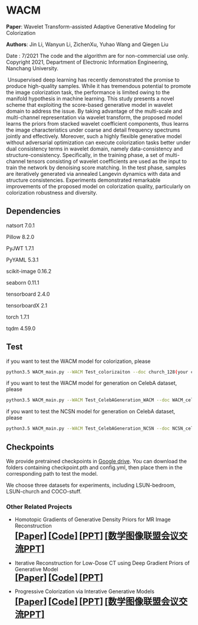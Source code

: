 # WACM

**Paper**: Wavelet Transform-assisted Adaptive Generative Modeling for Colorization

**Authors**: Jin Li, Wanyun Li, ZichenXu, Yuhao Wang and Qiegen Liu

Date : 7/2021 
The code and the algorithm are for non-commercial use only. 
Copyright 2021, Department of Electronic Information Engineering, Nanchang University.  

​    Unsupervised deep learning has recently demonstrated the promise to produce high-quality samples. While it has tremendous potential to promote the image colorization task, the performance is limited owing to the manifold hypothesis in machine learning. This study presents a novel scheme that exploiting the score-based generative model in wavelet domain to address the issue. By taking advantage of the multi-scale and multi-channel representation via wavelet transform, the proposed model learns the priors from stacked wavelet coefficient components, thus learns the image characteristics under coarse and detail frequency spectrums jointly and effectively. Moreover, such a highly flexible generative model without adversarial optimization can execute colorization tasks better under dual consistency terms in wavelet domain, namely data-consistency and structure-consistency. Specifically, in the training phase, a set of multi-channel tensors consisting of wavelet coefficients are used as the input to train the network by denoising score matching. In the test phase, samples are iteratively generated via annealed Langevin dynamics with data and structure consistencies. Experiments demonstrated remarkable improvements of the proposed model on colorization quality, particularly on colorization robustness and diversity.

## Dependencies


natsort 7.0.1

Pillow 8.2.0

PyJWT 1.7.1

PyYAML 5.3.1

scikit-image 0.16.2

seaborn 0.11.1

tensorboard 2.4.0

tensorboardX 2.1

torch 1.7.1

tqdm 4.59.0

## Test
if you want to test the WACM model for colorization, please 

```bash 
python3.5 WACM_main.py --WACM Test_colorizaiton --doc church_128(your checkpoint folder) --test --image_folder results(your output folder)
```

if you want to test the WACM model for generation on CelebA dataset, please

```bash 
python3.5 WACM_main.py --WACM Test_CelebAGeneration_WACM --doc WACM_celeba_128(your checkpoint folder) --test --image_folder results(your output folder)
```

if you want to test the NCSN model for generation on CelebA dataset, please

```bash 
python3.5 WACM_main.py --WACM Test_CelebAGeneration_NCSN --doc NCSN_celeba_128(your checkpoint folder) --test --image_folder results(your output folder)
```

## Checkpoints

We provide pretrained checkpoints in [Google drive](https://drive.google.com/drive/folders/15sMyRCCY_zPvQqHMt91cGzODy-I4Pbey?usp=sharing). You can download the folders containing checkpoint.pth and config.yml, then place them in the corresponding path to test the model.

We choose three datasets for experiments, including LSUN-bedroom, LSUN-church and COCO-stuff.


### Other Related Projects

  * Homotopic Gradients of Generative Density Priors for MR Image Reconstruction  
[<font size=5>**[Paper]**</font>](https://ieeexplore.ieee.org/abstract/document/9435335)   [<font size=5>**[Code]**</font>](https://github.com/yqx7150/HGGDP)   [<font size=5>**[PPT]**</font>](https://github.com/yqx7150/HGGDP/tree/master/Slide)   [<font size=5>**[数学图像联盟会议交流PPT]**</font>](https://github.com/yqx7150/EDAEPRec/tree/master/Slide)

 * Iterative Reconstruction for Low-Dose CT using Deep Gradient Priors of Generative Model  
[<font size=5>**[Paper]**</font>](https://arxiv.org/abs/2009.12760)   [<font size=5>**[Code]**</font>](https://github.com/yqx7150/EASEL)   [<font size=5>**[PPT]**</font>](https://github.com/yqx7150/HGGDP/tree/master/Slide)

 * Progressive Colorization via Interative Generative Models  
[<font size=5>**[Paper]**</font>](https://ieeexplore.ieee.org/document/9258392)   [<font size=5>**[Code]**</font>](https://github.com/yqx7150/iGM)   [<font size=5>**[PPT]**</font>](https://github.com/yqx7150/HGGDP/tree/master/Slide)   [<font size=5>**[数学图像联盟会议交流PPT]**</font>](https://github.com/yqx7150/EDAEPRec/tree/master/Slide)
